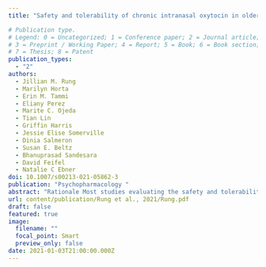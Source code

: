 ```yaml
---
title: "Safety and tolerability of chronic intranasal oxytocin in older men: results from a randomized controlled trial"

# Publication type.
# Legend: 0 = Uncategorized; 1 = Conference paper; 2 = Journal article;
# 3 = Preprint / Working Paper; 4 = Report; 5 = Book; 6 = Book section;
# 7 = Thesis; 8 = Patent
publication_types:
  - "2"
authors:
  - Jillian M. Rung
  - Marilyn Horta
  - Erin M. Tammi
  - Eliany Perez
  - Marite C. Ojeda
  - Tian Lin
  - Griffin Harris
  - Jessie Elise Somerville
  - Dinia Salmeron
  - Susan E. Beltz
  - Bhanuprasad Sandesara
  - David Feifel
  - Natalie C Ebner
doi: 10.1007/s00213-021-05862-3
publication: "Psychopharmacology "
abstract: "Rationale Most studies evaluating the safety and tolerability of intranasal oxytocin (OT) have not reported consistent adverse events (AEs), but they have largely focused on young men and single-dose administration. Thus, it is unclear whether these findings translate to older individuals and with longer administration periods. Objective Extending previous work, this study investigated the safety and tolerability of chronic intranasal OT in generally healthy older men. Methods Data were from a randomized, placebo (P)-controlled, double-blind clinical trial evaluating the effects of 4 weeks of self-administered intranasal OT (24 IU twice daily) in older adults with no major physical or cognitive impairments. Heart rate, blood pressure, urine osmolality, and serum metabolic biomarkers were obtained before and at the end of the intervention. AEs were collected during the first 3 weeks and 1 week after cessation of treatment. Results Of 103 participants recruited, 95 were randomized and received the intervention (OT = 49, P = 46). OT had no significant impact on cardiovascular, urine, or serum measures. The AEs reported for both treatments were generally mild and few in number, though one participant assigned to OT and two assigned to P dropped out due to AEs. Relative to P, OT did not significantly increase the likelihood of reporting AEs, nor the number or severity of AEs reported. Conclusion Chronic intranasal OT appears safe and well-tolerated in generally healthy older men. These findings provide support for continued human research on potential benefits of chronic OT in older adult populations."
url: content/publication/Rung et al., 2021/Rung.pdf
draft: false
featured: true
image:
  filename: ""
  focal_point: Smart
  preview_only: false
date: 2021-01-03T21:00:00.000Z
---
```

